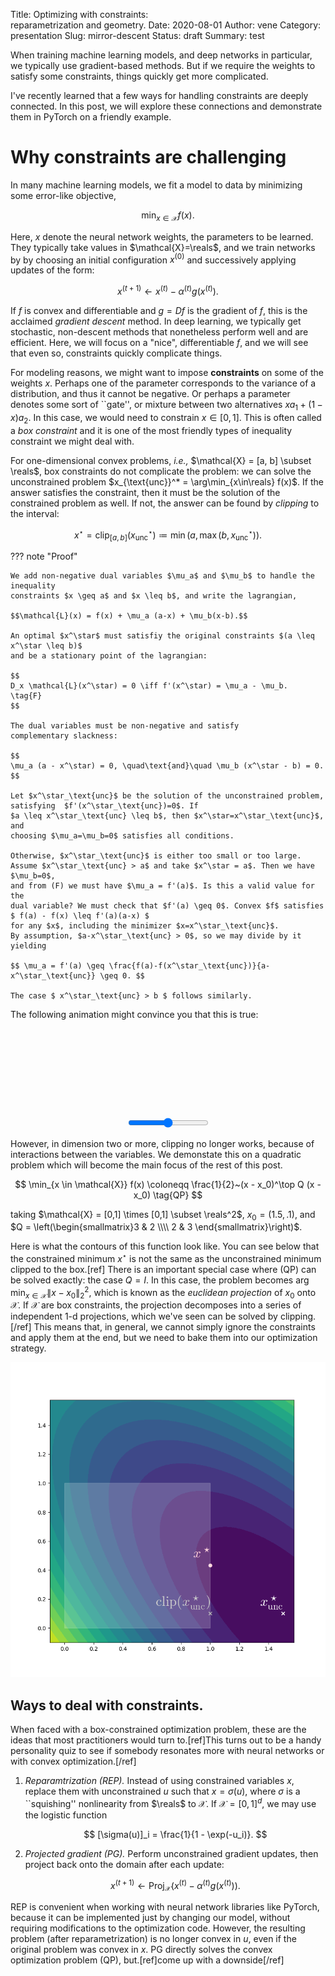 Title: Optimizing with constraints:<br>reparametrization and geometry.
Date: 2020-08-01
Author: vene
Category: presentation 
Slug: mirror-descent
Status: draft
Summary: test

<script src="https://unpkg.com/d3@3/d3.min.js"></script>
<style type="text/css">

#plotdiv {text-align: center;}

.rules line, .rules path {
  shape-rendering: crispEdges;
  stroke: #00000;
}

.series path {
  fill: none;
  stroke: #348;
}

.labels {
    font-family: sans-serif;
    font-size: .7em;
}

.thick {
  stroke-width: 4px;
}

.dashed {
    stroke-width: 1px;
}

.unconstr{ fill: gray };
.constr{ fill: black };
</style>


When training machine learning models, and deep networks in particular,
we typically use gradient-based methods. But if we require the weights to
satisfy some constraints, things quickly get more complicated.

I've recently learned that a few ways for handling constraints are deeply connected.
In this post, we will explore these connections and demonstrate them in PyTorch on a friendly example. 

# Why constraints are challenging 

In many machine learning models, we fit a model to data by minimizing some
error-like objective,

$$\min_{x \in \mathcal{X}} f(x). \tag{OPT}$$

Here, $x$ denote the neural network weights, the parameters to be learned. They
typically take values in $\mathcal{X}=\reals$, and we train networks by
by choosing an initial configuration $x^{(0)}$ and successively applying
updates of the form:

$$
x^{(t+1)} \leftarrow x^{(t)} - \alpha^{(t)} g(x^{(t)}).
$$

If $f$ is convex and differentiable and $g = Df$ is the gradient of $f$, this is
the acclaimed *gradient descent* method. In deep learning, we typically get
stochastic, non-descent methods that nonetheless perform well and are efficient.
Here, we will focus on a "nice", differentiable $f$, and we will see that even
so, constraints quickly complicate things.

For modeling reasons, we might want to impose **constraints** on some of the weights
$x$.  Perhaps one of the parameter corresponds to the variance of a
distribution, and thus it cannot be negative. Or perhaps a parameter denotes
some sort of ``gate'', or mixture between two alternatives $xa_1 + (1-x)a_2$. 
In this case, we would need to constrain $x \in [0, 1]$. This is often called a
*box constraint* and it is one of the most friendly types of inequality
constraint we might deal with.

For one-dimensional convex problems, *i.e.,* $\mathcal{X} = [a, b] \subset
\reals$, box constraints do not complicate the problem: we can solve the
unconstrained problem $x_{\text{unc}}^* = \arg\min_{x\in\reals} f(x)$.  If the
answer satisfies the constraint, then it must be the solution of the constrained
problem as well. If not, the answer can be found by *clipping* to the interval:

$$ x^\star = \operatorname{clip}_{[a,b]}(x_\text{unc}^\star)
\coloneqq \min(a, \max(b, x_\text{unc}^\star)).
$$

??? note "Proof"

    We add non-negative dual variables $\mu_a$ and $\mu_b$ to handle the inequality
    constraints $x \geq a$ and $x \leq b$, and write the lagrangian,

    $$\mathcal{L}(x) = f(x) + \mu_a (a-x) + \mu_b(x-b).$$

    An optimal $x^\star$ must satisfiy the original constraints $(a \leq x^\star \leq b)$
    and be a stationary point of the lagrangian:

    $$ 
    D_x \mathcal{L}(x^\star) = 0 \iff f'(x^\star) = \mu_a - \mu_b.
    \tag{F}
    $$ 

    The dual variables must be non-negative and satisfy
    complementary slackness:

    $$
    \mu_a (a - x^\star) = 0, \quad\text{and}\quad \mu_b (x^\star - b) = 0.
    $$

    Let $x^\star_\text{unc}$ be the solution of the unconstrained problem,
    satisfying  $f'(x^\star_\text{unc})=0$. If 
    $a \leq x^\star_\text{unc} \leq b$, then $x^\star=x^\star_\text{unc}$, and
    choosing $\mu_a=\mu_b=0$ satisfies all conditions.
    
    Otherwise, $x^\star_\text{unc}$ is either too small or too large.
    Assume $x^\star_\text{unc} > a$ and take $x^\star = a$. Then we have $\mu_b=0$,
    and from (F) we must have $\mu_a = f'(a)$. Is this a valid value for the
    dual variable? We must check that $f'(a) \geq 0$. Convex $f$ satisfies
    $ f(a) - f(x) \leq f'(a)(a-x) $
    for any $x$, including the minimizer $x=x^\star_\text{unc}$.
    By assumption, $a-x^\star_\text{unc} > 0$, so we may divide by it yielding

    $$ \mu_a = f'(a) \geq \frac{f(a)-f(x^\star_\text{unc})}{a-x^\star_\text{unc}} \geq 0. $$

    The case $ x^\star_\text{unc} > b $ follows similarly.

The following animation might convince you that this is true:

  <div id="plotdiv">
  <svg id="onedimplot" width=550 height=150></svg> <br />
	<input type="range" min="-1" max="2" step=".001" oninput="plot(this.value)" onchange="plot(this.value)">
  </div>


<script>
var w = 500;
var h = 100;

var x = d3.scale.linear().domain([-2, 3]).range([0, w]);
var xint = d3.scale.linear().domain([0, 1]);
var y = d3.scale.linear().domain([ 0, 1]).range([h, 0]);

//  var svg = d3.select("body").append("svg")
//  .attr("width", w + 50)
//  .attr("height", h + 50);
var svg = d3.select("#onedimplot");
    var vis = svg.append("svg:g").attr("transform", "translate(25,25)")
    make_rules();

    plot(0.5);


    function plot(x0) {
        var quadratic = make_quadratic(x0);
        chart_line(quadratic, x0);
    }

    function make_quadratic(x0) {
            return (function(t) {
                    return 0.5 * (t - x0) * (t - x0) + 0.2;
            });
    }

function chart_line(func, x0) {
            vis.selectAll('.dots').remove();
            vis.selectAll('.series').remove();
    var g = vis.append("svg:g").classed("series", true)

    g.append("svg:path")
        .classed("dashed", true)
        .attr("d", function(d) { return d3.svg.line()(
          x.ticks(100).map(function(t) {
            return [ x(t), y(func(t)) ]
          })
         )})

    g.append("svg:path")
        .classed("thick", true)
        .attr("d", function(d) { return d3.svg.line()(
          xint.ticks(100).map(function(t) {
            return [ x(t), y(func(t)) ]
          })
                    )})

        
            vis.append('circle')
                .classed("dots", true)
                .classed("unconstr", true)
                .attr("r", 5)
                .attr("cx", function(d) { return x(x0); })
                .attr("cy", function(d) { return y(func(x0)); })

          var xstar = Math.min(Math.max(x0, 0), 1);

            vis.append('circle')
                .classed("dots", true)
                .classed("constr", true)
                .attr("r", 5)
                .attr("cx", function(d) { return x(xstar); })
                .attr("cy", function(d) { return y(func(xstar)); })
}

function make_rules() {
    var rules = vis.append("svg:g").classed("rules", true)

    function make_x_axis() {
        return d3.svg.axis()
                .scale(x)
                .orient("bottom")
                .ticks(10)
    }


    rules.append("svg:g").classed("grid x_grid", true)
            .attr("transform", "translate(0,"+h+")")
            .call(make_x_axis()
                .tickSize(0,0,0)
                .tickFormat("")
            )

    rules.append("svg:g").classed("labels x_labels", true)
            .attr("transform", "translate(0,"+h+")")
            .call(make_x_axis()
                .tickSize(1)
            )
}
</script>


However, in dimension two or more, clipping no longer works, because of
interactions between the variables. We demonstate this on a quadratic problem
which will become the main focus of the rest of this post.

$$ \min_{x \in \mathcal{X}} 
f(x) \coloneqq \frac{1}{2}~(x - x_0)^\top Q (x - x_0) \tag{QP} $$

taking $\mathcal{X} = [0,1] \times [0,1] \subset \reals^2$,
$x_0 = (1.5, .1)$, and 
$Q = \left(\begin{smallmatrix}3 & 2 \\\\ 2 & 3 \end{smallmatrix}\right)$.

Here is what the contours of this function look like. You can see below that the
constrained minimum $x^\star$ is not the same as the unconstrained minimum
clipped to the box.[ref]
There is an important special case where (QP) can be solved exactly: the
case $Q = I$. In this case, the problem becomes
$\arg\min_{x \in \mathcal{X}} \| x - x_0 \|^2_2,$
which is known as the *euclidean projection* of $x_0$ onto $\mathcal{X}$.
If $\mathcal{X}$ are box constraints, the projection decomposes into a series of
independent 1-d projections, which we've seen can be solved by
clipping.[/ref]
This means that, in general, we cannot simply ignore the constraints and apply
them at the end, but we need to bake them into our optimization strategy.

<img alt="quadratic landscape" src="/images/mirror_quad_landscape.png"></img>

## Ways to deal with constraints.

When faced with a box-constrained optimization problem, these are the ideas that
most practitioners would turn to.[ref]This turns out to be a handy personality
quiz to see if somebody resonates more with neural networks or with convex
optimization.[/ref]

 1. *Reparamtrization (REP).* Instead of using constrained variables $x$, replace them
    with unconstrained $u$ such that $x = \sigma(u)$, where $\sigma$ is a
    ``squishing'' nonlinearity from $\reals$ to $\mathcal{X}$. If
    $\mathcal{X}=[0,1]^d$, we may use the logistic function

    $$ [\sigma(u)]_i = \frac{1}{1 - \exp(-u_i)}. $$

 2. *Projected gradient (PG).* Perform unconstrained gradient updates, then
    project back onto the domain after each update:

    $$
    x^{(t+1)} \leftarrow \operatorname{Proj}_\mathcal{X}\big(x^{(t)} - \alpha^{(t)} g(x^{(t)})\big).
    $$

REP is convenient when working with neural network libraries like PyTorch,
because it can be implemented just by changing our model, without requiring
modifications to the optimization code. However, the resulting problem (after
reparametrization) is no longer convex in $u$, even if the original problem was
convex in $x$. PG directly solves the convex optimization problem (QP), but.[ref]come up with a downside[/ref]
